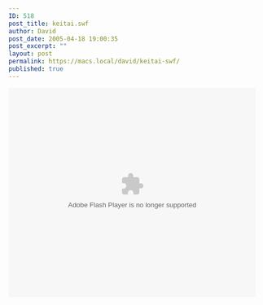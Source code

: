```yaml
---
ID: 518
post_title: keitai.swf
author: David
post_date: 2005-04-18 19:00:35
post_excerpt: ""
layout: post
permalink: https://macs.local/david/keitai-swf/
published: true
---
```

<embed src='http://www.davidwindham.org/video/keitai.swf' bgcolor='#FFFFFF' width='486' height='412' type='application/x-shockwave-flash' swLiveConnect='true' pluginspage='http://www.macromedia.com/shockwave/download/index.cgi?P1_Prod_Version=ShockwaveFlash'></embed>